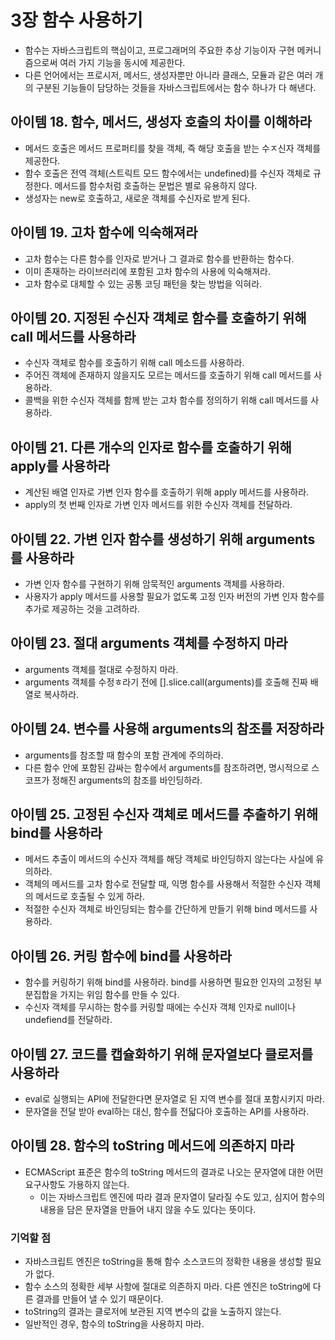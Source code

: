 # 3장 함수 사용하기

- 함수는 자바스크립트의 핵심이고, 프로그래머의 주요한 추상 기능이자 구현 메커니즘으로써 여러 가지 기능을 동시에 제공한다.
- 다른 언어에서는 프로시저, 메서드, 생성자뿐만 아니라 클래스, 모듈과 같은 여러 개의 구분된 기능들이 담당하는 것들을 자바스크립트에서는 함수 하나가 다 해낸다.

## 아이템 18. 함수, 메서드, 생성자 호출의 차이를 이해하라

- 메서드 호출은 메서드 프로퍼티를 찾을 객체, 즉 해당 호출을 받는 수ㅈ신자 객체를 제공한다.
- 함수 호출은 전역 객체(스트릭트 모드 함수에서는 undefined)를 수신자 객체로 규정한다. 메서드를 함수처럼 호출하는 문법은 별로 유용하지 않다.
- 생성자는 new로 호출하고, 새로운 객체를 수신자로 받게 된다.

## 아이템 19. 고차 함수에 익숙해져라

- 고차 함수는 다른 함수를 인자로 받거나 그 결과로 함수를 반환하는 함수다.
- 이미 존재하는 라이브러리에 포함된 고차 함수의 사용에 익숙해져라.
- 고차 함수로 대체할 수 있는 공통 코딩 패턴을 찾는 방법을 익혀라.

## 아이템 20. 지정된 수신자 객체로 함수를 호출하기 위해 call 메서드를 사용하라

- 수신자 객체로 함수를 호출하기 위해 call 메소드를 사용하라.
- 주어진 객체에 존재하지 않을지도 모르는 메서드를 호출하기 위해 call 메서드를 사용하라.
- 콜백을 위한 수신자 객체를 함께 받는 고차 함수를 정의하기 위해 call 메서드를 사용하라.

## 아이템 21. 다른 개수의 인자로 함수를 호출하기 위해 apply를 사용하라

- 계산된 배열 인자로 가변 인자 함수를 호출하기 위해 apply 메서드를 사용하라.
- apply의 첫 번째 인자로 가변 인자 메서드를 위한 수신자 객체를 전달하라.

## 아이템 22. 가변 인자 함수를 생성하기 위해 arguments를 사용하라

- 가변 인자 함수를 구현하기 위해 암묵적인 arguments 객체를 사용하라.
- 사용자가 apply 메서드를 사용할 필요가 없도록 고정 인자 버전의 가변 인자 함수를 추가로 제공하는 것을 고려하라.

## 아이템 23. 절대 arguments 객체를 수정하지 마라

- arguments 객체를 절대로 수정하지 마라.
- arguments 객체를 수정ㅎ라기 전에 [].slice.call(arguments)를 호출해 진짜 배열로 복사하라.

## 아이템 24. 변수를 사용해 arguments의 참조를 저장하라

- arguments를 참조할 때 함수의 포함 관계에 주의하라.
- 다른 함수 안에 포함된 감싸는 함수에서 arguments를 참조하려면, 명시적으로 스코프가 정해진 arguments의 참조를 바인딩하라.

## 아이템 25. 고정된 수신자 객체로 메서드를 추출하기 위해 bind를 사용하라

- 메서드 추출이 메서드의 수신자 객체를 해당 객체로 바인딩하지 않는다는 사실에 유의하라.
- 객체의 메서드를 고차 함수로 전달할 때, 익명 함수를 사용해서 적절한 수신자 객체의 메서드로 호출될 수 있게 하라.
- 적절한 수신자 객체로 바인딩되는 함수를 간단하게 만들기 위해 bind 메서드를 사용하라.

## 아이템 26. 커링 함수에 bind를 사용하라

- 함수를 커링하기 위해 bind를 사용하라. bind를 사용하면 필요한 인자의 고정된 부분집합을 가지는 위임 함수를 만들 수 있다.
- 수신자 객체를 무시하는 함수를 커링할 때에는 수신자 객체 인자로 null이나 undefiend를 전달하라.

## 아이템 27. 코드를 캡슐화하기 위해 문자열보다 클로저를 사용하라

- eval로 실행되는 API에 전달한다면 문자열로 된 지역 변수를 절대 포함시키지 마라.
- 문자열을 전달 받아 eval하는 대신, 함수를 전닯다아 호출하는 API를 사용하라.

## 아이템 28. 함수의 toString 메서드에 의존하지 마라

- ECMAScript 표준은 함수의 toString 메서드의 결과로 나오는 문자열에 대한 어떤 요구사항도 가용하지 않는다.
  - 이는 자바스크립트 엔진에 따라 결과 문자열이 달라질 수도 있고, 심지어 함수의 내용을 담은 문자열을 만들어 내지 않을 수도 있다는 뜻이다.

### 기억할 점

- 자바스크립트 엔진은 toString을 통해 함수 소스코드의 정확한 내용을 생성할 필요가 없다.
- 함수 소스의 정확한 세부 사항에 절대로 의존하지 마라. 다른 엔진은 toString에 다른 결과를 만들어 낼 수 있기 때문이다.
- toString의 결과는 클로저에 보관된 지역 변수의 값을 노출하지 않는다.
- 일반적인 경우, 함수의 toString을 사용하지 마라.
